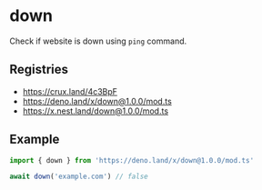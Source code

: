 # down

Check if website is down using `ping` command.

## Registries

- https://crux.land/4c3BpF
- https://deno.land/x/down@1.0.0/mod.ts
- https://x.nest.land/down@1.0.0/mod.ts

## Example

```ts
import { down } from 'https://deno.land/x/down@1.0.0/mod.ts'

await down('example.com') // false
```
